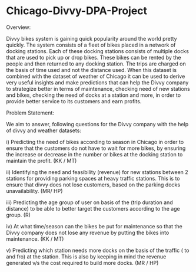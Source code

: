 # Chicago-Divvy-DPA-Project

Overview:

 Divvy bikes system is gaining quick popularity around the world pretty quickly. The system consists of a fleet of bikes placed in a network of docking stations. Each of these docking stations consists of multiple docks that are used to pick up or drop bikes. These bikes can be rented by the people and then returned to any docking station. The trips are charged on the basis of time used and not the distance used. When this dataset is combined with the dataset of weather of Chicago it can be used to derive very useful insights and make predictions that can help the Divvy company to strategize better in terms of maintenance, checking need of new stations and bikes, checking the need of docks at a station and more, in order to provide better service to its customers and earn profits. 
 
Problem Statement: 

We aim to answer, following questions for the Divvy company with the help of divvy and weather datasets: 

i) Predicting the need of bikes according to season in Chicago in order to ensure that the customers do not have to wait for more bikes, by ensuring the increase or decrease in the number or bikes at the docking station to maintain the profit.  (KK / MT)

ii) Identifying the need and feasibility (revenue) for new stations between 2 stations for providing parking spaces at heavy traffic stations. This is to ensure that divvy does not lose customers, based on the parking docks unavailability. (MR/ HP)

iii) Predicting the age group of user on basis of the (trip duration and distance) to be able to better target the customers according to the age group.  (R)

iv) At what time/season can the bikes be put for maintenance so that the Divvy company does not lose any revenue by putting the bikes into maintenance.  (KK / MT)

v) Predicting which station needs more docks on the basis of the traffic ( to and fro) at the station. This is also by keeping in mind the revenue generated v/s the cost required to build more docks.  (MR / HP)
